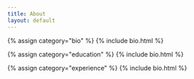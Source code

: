 ```yaml
---
title: About
layout: default
---
```


{% assign category="bio" %}
{% include bio.html %}

{% assign category="education" %}
{% include bio.html %}

{% assign category="experience" %}
{% include bio.html %}

